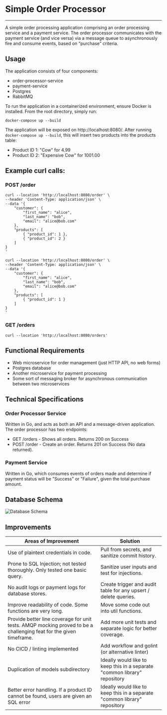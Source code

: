 # Simple Order Processor
---
A simple order processing application comprising an order processing service and a payment service. The order processor communicates with the payment service (and vice versa) via a message queue to asynchronously fire and consume events, based on “purchase” criteria.

## Usage
The application consists of four components:
* order-processor-service
* payment-service
* Postgres
* RabbitMQ

To run the application in a containerized environment, ensure Docker is installed. From the root directory, simply run:
```
docker-compose up --build
```

The application will be exposed on http://localhost:8080/. After running `docker-compose up --build`, this will insert two products into the products table:
* Product ID 1: "Cow" for 4.99
* Product ID 2: "Expensive Cow" for 1001.00

## Example curl calls:
### POST /order
```
curl --location 'http://localhost:8080/order' \
--header 'Content-Type: application/json' \
--data '{
    "customer": {
        "first_name": "alice",
        "last_name": "bob",
        "email": "alice@bob.com"
    },
    "products": [
        { "product_id": 1 },
        { "product_id": 2 }
    ]
}
'

curl --location 'http://localhost:8080/order' \
--header 'Content-Type: application/json' \
--data '{
    "customer": {
        "first_name": "alice",
        "last_name": "bob",
        "email": "alice@bob.com"
    },
    "products": [
        { "product_id": 1 }
    ]
}
'
```

### GET /orders
```
curl --location 'http://localhost:8080/orders'
```

## Functional Requirements

- Web microservice for order management (just HTTP API, no web forms)
- Postgres database
- Another microservice for payment processing
- Some sort of messaging broker for asynchronous communication between two microservices

## Technical Specifications

### Order Processor Service
Written in Go, and acts as both an API and a message-driven application. The order processor has two endpoints:
* GET /orders - Shows all orders. Returns 200 on Success
* POST /order - Create an order. Returns 201 on Success (No data returned).

### Payment Service
Written in Go, which consumes events of orders made and determine if payment status will be "Success" or "Failure", given the total purchase amount.

## Database Schema

![Database Schema](https://i.ibb.co/d7WmD9h/Screenshot-2024-05-24-at-7-41-07-PM.png)

## Improvements

| Areas of Improvement | Solution |
|----------------------|----------|
| Use of plaintext credentials in code. | Pull from secrets, and sanitize commit history. |
| Prone to SQL Injection; not tested thoroughly. Only tested one basic query. | Sanitize user inputs and test for injections. |
| No audit logs or payment logs for database stores. | Create trigger and audit table for any upsert / delete queries. |
| Improve readability of code. Some functions are very long. | Move some code out into util functions. |
| Provide better line coverage for unit tests. AMQP mocking proved to be a challenging feat for the given timeframe. | Add more unit tests and separate logic for better coverage. |
| No CICD / linting implemented | Add workflow and golint (or alternative linter) |
| Duplication of models subdirectory | Ideally would like to keep this in a separate "common library" repository |
| Better error handling. If a product ID cannot be found, users are given an SQL error | Ideally would like to keep this in a separate "common library" repository |